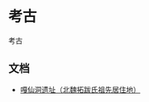 # 考古
考古

## 文档
- [嘎仙洞遗址（北魏拓跋氏祖先居住地）](https://baike.baidu.com/item/%E5%98%8E%E4%BB%99%E6%B4%9E%E9%81%97%E5%9D%80/10452219?fromtitle=%E5%98%8E%E4%BB%99%E6%B4%9E%E7%9F%B3%E5%AE%A4&fromid=7419538)